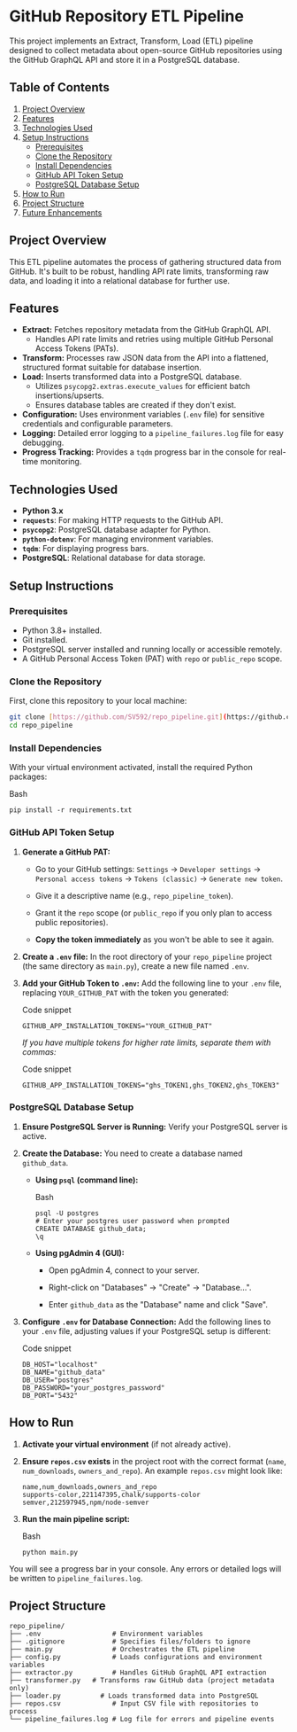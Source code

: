 # GitHub Repository ETL Pipeline

This project implements an Extract, Transform, Load (ETL) pipeline designed to collect metadata about open-source GitHub repositories using the GitHub GraphQL API and store it in a PostgreSQL database.

## Table of Contents

1.  [Project Overview](#project-overview)
2.  [Features](#features)
3.  [Technologies Used](#technologies-used)
4.  [Setup Instructions](#setup-instructions)
    * [Prerequisites](#prerequisites)
    * [Clone the Repository](#clone-the-repository)
    * [Install Dependencies](#install-dependencies)
    * [GitHub API Token Setup](#github-api-token-setup)
    * [PostgreSQL Database Setup](#postgresql-database-setup)
5.  [How to Run](#how-to-run)
6.  [Project Structure](#project-structure)
7.  [Future Enhancements](#future-enhancements)

## Project Overview

This ETL pipeline automates the process of gathering structured data from GitHub. It's built to be robust, handling API rate limits, transforming raw data, and loading it into a relational database for further use.

## Features

* **Extract:** Fetches repository metadata from the GitHub GraphQL API.
    * Handles API rate limits and retries using multiple GitHub Personal Access Tokens (PATs).
* **Transform:** Processes raw JSON data from the API into a flattened, structured format suitable for database insertion.
* **Load:** Inserts transformed data into a PostgreSQL database.
    * Utilizes `psycopg2.extras.execute_values` for efficient batch insertions/upserts.
    * Ensures database tables are created if they don't exist.
* **Configuration:** Uses environment variables (`.env` file) for sensitive credentials and configurable parameters.
* **Logging:** Detailed error logging to a `pipeline_failures.log` file for easy debugging.
* **Progress Tracking:** Provides a `tqdm` progress bar in the console for real-time monitoring.

## Technologies Used

* **Python 3.x**
* **`requests`**: For making HTTP requests to the GitHub API.
* **`psycopg2`**: PostgreSQL database adapter for Python.
* **`python-dotenv`**: For managing environment variables.
* **`tqdm`**: For displaying progress bars.
* **PostgreSQL**: Relational database for data storage.

## Setup Instructions

### Prerequisites

* Python 3.8+ installed.
* Git installed.
* PostgreSQL server installed and running locally or accessible remotely.
* A GitHub Personal Access Token (PAT) with `repo` or `public_repo` scope.

### Clone the Repository

First, clone this repository to your local machine:

```bash
git clone [https://github.com/SV592/repo_pipeline.git](https://github.com/SV592/repo_pipeline.git)
cd repo_pipeline

```

### Install Dependencies

With your virtual environment activated, install the required Python packages:

Bash

```
pip install -r requirements.txt

```

### GitHub API Token Setup

1.  **Generate a GitHub PAT:**

    -   Go to your GitHub settings: `Settings` -> `Developer settings` -> `Personal access tokens` -> `Tokens (classic)` -> `Generate new token`.

    -   Give it a descriptive name (e.g., `repo_pipeline_token`).

    -   Grant it the `repo` scope (or `public_repo` if you only plan to access public repositories).

    -   **Copy the token immediately** as you won't be able to see it again.

2.  **Create a `.env` file:** In the root directory of your `repo_pipeline` project (the same directory as `main.py`), create a new file named `.env`.

3.  **Add your GitHub Token to `.env`:** Add the following line to your `.env` file, replacing `YOUR_GITHUB_PAT` with the token you generated:

    Code snippet

    ```
    GITHUB_APP_INSTALLATION_TOKENS="YOUR_GITHUB_PAT"

    ```

    *If you have multiple tokens for higher rate limits, separate them with commas:*

    Code snippet

    ```
    GITHUB_APP_INSTALLATION_TOKENS="ghs_TOKEN1,ghs_TOKEN2,ghs_TOKEN3"

    ```

### PostgreSQL Database Setup

1.  **Ensure PostgreSQL Server is Running:** Verify your PostgreSQL server is active.

2.  **Create the Database:** You need to create a database named `github_data`.

    -   **Using `psql` (command line):**

        Bash

        ```
        psql -U postgres
        # Enter your postgres user password when prompted
        CREATE DATABASE github_data;
        \q

        ```

    -   **Using pgAdmin 4 (GUI):**

        -   Open pgAdmin 4, connect to your server.

        -   Right-click on "Databases" -> "Create" -> "Database...".

        -   Enter `github_data` as the "Database" name and click "Save".

3.  **Configure `.env` for Database Connection:** Add the following lines to your `.env` file, adjusting values if your PostgreSQL setup is different:

    Code snippet

    ```
    DB_HOST="localhost"
    DB_NAME="github_data"
    DB_USER="postgres"
    DB_PASSWORD="your_postgres_password"
    DB_PORT="5432"

    ```

How to Run
----------

1.  **Activate your virtual environment** (if not already active).

2.  **Ensure `repos.csv` exists** in the project root with the correct format (`name`, `num_downloads`, `owners_and_repo`). An example `repos.csv` might look like:

    ```
    name,num_downloads,owners_and_repo
    supports-color,221147395,chalk/supports-color
    semver,212597945,npm/node-semver

    ```

3.  **Run the main pipeline script:**

    Bash

    ```
    python main.py

    ```

You will see a progress bar in your console. Any errors or detailed logs will be written to `pipeline_failures.log`.

Project Structure
-----------------

```
repo_pipeline/
├── .env                  # Environment variables
├── .gitignore            # Specifies files/folders to ignore
├── main.py               # Orchestrates the ETL pipeline
├── config.py             # Loads configurations and environment variables
├── extractor.py          # Handles GitHub GraphQL API extraction
├── transformer.py   # Transforms raw GitHub data (project metadata only)
├── loader.py          # Loads transformed data into PostgreSQL
├── repos.csv             # Input CSV file with repositories to process
└── pipeline_failures.log # Log file for errors and pipeline events
```
